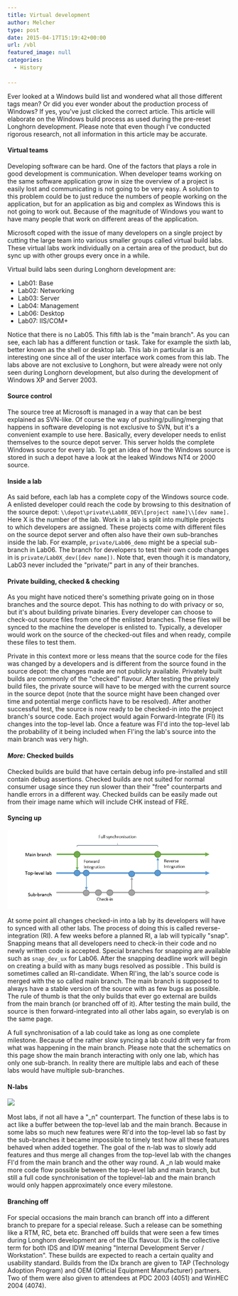 ```yaml
---
title: Virtual development
author: Melcher
type: post
date: 2015-04-17T15:19:42+00:00
url: /vbl
featured_image: null
categories:
  - History

---
```

Ever looked at a Windows build list and wondered what all those different tags mean? Or did you ever wonder about the production process of Windows? If yes, you've just clicked the correct article. This article will elaborate on the Windows build process as used during the pre-reset Longhorn development. Please note that even though I've conducted rigorous research, not all information in this article may be accurate.

#### Virtual teams

Developing software can be hard. One of the factors that plays a role in good development is communication. When developer teams working on the same software application grow in size the overview of a project is easily lost and communicating is not going to be very easy. A solution to this problem could be to just reduce the numbers of people working on the application, but for an application as big and complex as Windows this is not going to work out. Because of the magnitude of Windows you want to have many people that work on different areas of the application.
  
Microsoft coped with the issue of many developers on a single project by cutting the large team into various smaller groups called virtual build labs. These virtual labs work individually on a certain area of the product, but do sync up with other groups every once in a while.

Virtual build labs seen during Longhorn development are:

  * Lab01: Base
  * Lab02: Networking
  * Lab03: Server
  * Lab04: Management
  * Lab06: Desktop
  * Lab07: IIS/COM+

Notice that there is no Lab05. This fifth lab is the "main branch". As you can see, each lab has a different function or task. Take for example the sixth lab, better known as the shell or desktop lab. This lab in particular is an interesting one since all of the user interface work comes from this lab. The labs above are not exclusive to Longhorn, but were already were not only seen during Longhorn development, but also during the development of Windows XP and Server 2003.

#### Source control

The source tree at Microsoft is managed in a way that can be best explained as SVN-like. Of course the way of pushing/pulling/merging that happens in software developing is not exclusive to SVN, but it's a convenient example to use here. Basically, every developer needs to enlist themselves to the source depot server. This server holds the complete Windows source for every lab. To get an idea of how the Windows source is stored in such a depot have a look at the leaked Windows NT4 or 2000 source.

#### Inside a lab

As said before, each lab has a complete copy of the Windows source code. A enlisted developer could reach the code by browsing to this desitnation of the source depot: `\\depot\private\Lab0X_DEV\[project name]\\[dev name].` Here X is the number of the lab. Work in a lab is split into multiple projects to which developers are assigned. These projects come with different files on the source depot server and often also have their own sub-branches inside the lab. For example, `private/Lab06_demo` might be a special sub-branch in Lab06. The branch for developers to test their own code changes in is `private/Lab0X_dev([dev name])`.  Note that, even though it is mandatory, Lab03 never included the "private/" part in any of their branches.

#### Private building, checked & checking

As you might have noticed there's something private going on in those branches and the source depot. This has nothing to do with privacy or so, but it's about building private binaries. Every developer can choose to check-out source files from one of the enlisted branches. These files will be synced to the machine the developer is enlisted to. Typically, a developer would work on the source of the checked-out files and when ready, compile these files to test them.

Private in this context more or less means that the source code for the files was changed by a developers and is different from the source found in the source depot: the changes made are not publicly available. Privately built builds are commonly of the "checked" flavour. After testing the privately build files, the private source will have to be merged with the current source in the source depot (note that the source might have been changed over time and potential merge conflicts have to be resolved). After another successful test, the source is now ready to be checked-in into the project branch's source code. Each project would again Forward-Integrate (FI) its changes into the top-level lab. Once a feature was FI'd into the top-level lab the probability of it being included when FI'ing the lab's source into the main branch  was very high.

#### _More:_ Checked builds

Checked builds are build that have certain debug info pre-installed and still contain debug assertions. Checked builds are not suited for normal consumer usage since they run slower than their "free" counterparts and handle errors in a different way. Checked builds can be easily made out from their image name which will include CHK instead of FRE.

#### Syncing up

![](development-diagram.png)

At some point all changes checked-in into a lab by its developers will have to synced with all other labs. The process of doing this is called reverse-integration (RI). A few weeks before a planned RI, a lab will typically "snap". Snapping means that all developers need to check-in their code and no newly written code is accepted. Special branches for snapping are available such as `snap_dev_ux`  for Lab06. After the snapping deadline work will begin on creating a build with as many bugs resolved as possible . This build is sometimes called an RI-candidate. When RI'ing, the lab's source code is merged with the so called main branch. The main branch is supposed to always have a stable version of the source with as few bugs as possible.  The rule of thumb is that the only builds that ever go external are builds from the main branch (or branched off of it). After testing the main build, the source is then forward-integrated into all other labs again, so everylab is on the same page.

A full synchronisation of a lab could take as long as one complete milestone. Because of the rather slow syncing a lab could drift very far from what was happening in the main branch. Please note that the schematics on this page show the main branch interacting with only one lab, which has only one sub-branch. In reality there are multiple labs and each of these labs would have multiple sub-branches.

#### N-labs

![](development-diagram-\_n.png)

Most labs, if not all have a "\_n" counterpart. The function of these labs is to act like a buffer between the top-level lab and the main branch. Because in some labs so much new features were RI'd into the top-level lab so fast by the sub-branches it became impossible to timely test how all these features behaved when added together. The goal of the n-lab was to slowly add features and thus merge all changes from the top-level lab with the changes FI'd from the main branch and the other way round. A \_n lab would make more code flow possible between the top-level lab and main branch, but still a full code synchronisation of the toplevel-lab and the main branch would only happen approximately once every milestone.

#### Branching off

For special occasions the main branch can branch off into a different branch to prepare for a special release. Such a release can be something like a RTM, RC, beta etc. Branched off builds that were seen a few times during Longhorn development are of the IDx flavour. IDx is the collective term for both IDS and IDW meaning "Internal Development Server / Workstation". These builds are expected to reach a certain quality and usability standard. Builds from the IDx branch are given to TAP (Technology Adoption Program) and OEM (Official Equipment Manufacturer) partners. Two of them were also given to attendees at PDC 2003 (4051) and WinHEC 2004 (4074).